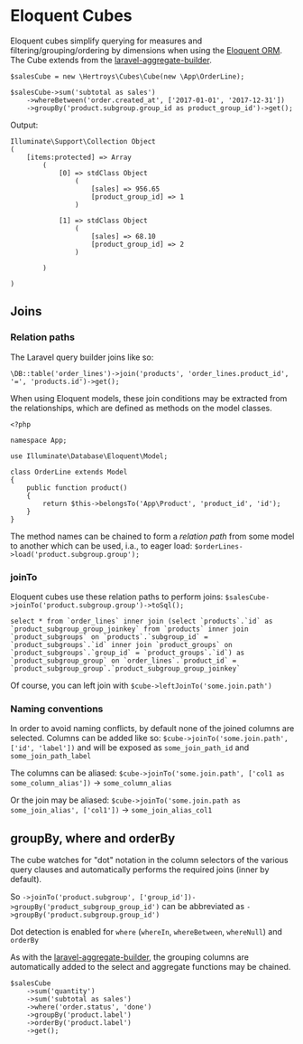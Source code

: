 # Eloquent Cubes

Eloquent cubes simplify querying for measures and filtering/grouping/ordering by dimensions when using the [Eloquent ORM](https://laravel.com/docs/eloquent). The Cube extends from the [laravel-aggregate-builder](https://github.com/hertroys/laravel-aggregate-builder).

```
$salesCube = new \Hertroys\Cubes\Cube(new \App\OrderLine);

$salesCube->sum('subtotal as sales')
    ->whereBetween('order.created_at', ['2017-01-01', '2017-12-31'])
    ->groupBy('product.subgroup.group_id as product_group_id')->get();
```

Output:
```
Illuminate\Support\Collection Object
(
    [items:protected] => Array
        (
            [0] => stdClass Object
                (
                    [sales] => 956.65
                    [product_group_id] => 1
                )

            [1] => stdClass Object
                (
                    [sales] => 68.10
                    [product_group_id] => 2
                )

        )

)
```

## Joins
### Relation paths
The Laravel query builder joins like so:
```
\DB::table('order_lines')->join('products', 'order_lines.product_id', '=', 'products.id')->get();
```

When using Eloquent models, these join conditions may be extracted from the relationships, which are defined as methods on the model classes.

```
<?php

namespace App;

use Illuminate\Database\Eloquent\Model;

class OrderLine extends Model
{
    public function product()
    {
        return $this->belongsTo('App\Product', 'product_id', 'id');
    }
}

```

The method names can be chained to form a *relation path* from some model to another which can be used, i.a., to eager load:
`$orderLines->load('product.subgroup.group');`

### joinTo
Eloquent cubes use these relation paths to perform joins: `$salesCube->joinTo('product.subgroup.group')->toSql();`

```
select * from `order_lines` inner join (select `products`.`id` as `product_subgroup_group_joinkey` from `products` inner join `product_subgroups` on `products`.`subgroup_id` = `product_subgroups`.`id` inner join `product_groups` on `product_subgroups`.`group_id` = `product_groups`.`id`) as `product_subgroup_group` on `order_lines`.`product_id` = `product_subgroup_group`.`product_subgroup_group_joinkey`
```

Of course, you can left join with `$cube->leftJoinTo('some.join.path')`

### Naming conventions
In order to avoid naming conflicts, by default none of the joined columns are selected. Columns can be added like so:
`$cube->joinTo('some.join.path', ['id', 'label'])` and will be exposed as `some_join_path_id` and `some_join_path_label`

The columns can be aliased: `$cube->joinTo('some.join.path', ['col1 as some_column_alias'])` &rarr; `some_column_alias`

Or the join may be aliased: `$cube->joinTo('some.join.path as some_join_alias', ['col1'])` &rarr; `some_join_alias_col1`

## groupBy, where and orderBy
The cube watches for "dot" notation in the column selectors of the various query clauses and automatically performs the required joins (inner by default).

So `->joinTo('product.subgroup', ['group_id'])->groupBy('product_subgroup_group_id')` can be abbreviated as
`->groupBy('product.subgroup.group_id')`

Dot detection is enabled for `where` (`whereIn`, `whereBetween`, `whereNull`) and `orderBy`

As with the [laravel-aggregate-builder](https://github.com/hertroys/laravel-aggregate-builder), the grouping columns are automatically added to the select and aggregate functions may be chained.

```
$salesCube
    ->sum('quantity')
    ->sum('subtotal as sales')
    ->where('order.status', 'done')
    ->groupBy('product.label')
    ->orderBy('product.label')
    ->get();
```
